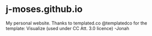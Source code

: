# j-moses.github.io
My personal website.
Thanks to templated.co @templatedco for the template: Visualize (used under CC Att. 3.0 licence) -Jonah
